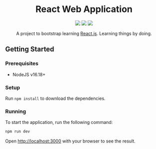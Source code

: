 <h1 align="center">React Web Application</h1>

<p align="center">
  <a href="https://github.com/badges/shields/graphs/contributors" alt="Contributors">
      <img src="https://img.shields.io/github/contributors/badges/shields" /></a>
  <a href="https://github.com/badges/shields/pulse" alt="Activity">
      <img src="https://img.shields.io/github/commit-activity/m/badges/shields" /></a>
  <a href="https://github.com/d0tes/react-web-application/blob/docs/readme/LICENSE" alt="License">
      <img src="https://img.shields.io/github/license/d0tes/react-web-application" /></a>
</p>

<p align="center">
A project to bootstrap learning <a href="https://reactjs.org/" alt="React.js">React.js</a>. Learning things by doing.
</p>

## Getting Started

### Prerequisites

- NodeJS v16.18+

### Setup

Run `npm install` to download the dependencies.

### Running

To start the application, run the following command:

```bash
npm run dev
```

Open [http://localhost:3000](http://localhost:3000) with your browser to see the result.

